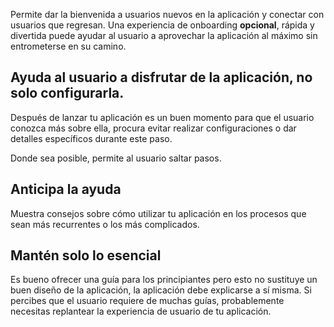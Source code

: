 Permite dar la bienvenida a usuarios nuevos en la aplicación y conectar con usuarios que regresan. Una experiencia de onboarding **opcional**, rápida y divertida puede ayudar al usuario a aprovechar la aplicación al máximo sin entrometerse en su camino.

## Ayuda al usuario a disfrutar de la aplicación, no solo configurarla.

Después de lanzar tu aplicación es un buen momento para que el usuario conozca más sobre ella, procura evitar realizar configuraciones o dar detalles específicos durante este paso.

Donde sea posible, permite al usuario saltar pasos.

## Anticipa la ayuda

Muestra consejos sobre cómo utilizar tu aplicación en los procesos que sean más recurrentes o los más complicados.

## Mantén solo lo esencial

Es bueno ofrecer una guía para los principiantes pero esto no sustituye un buen diseño de la aplicación, la aplicación debe explicarse a sí misma. Si percibes que el usuario requiere de muchas guías, probablemente necesitas replantear la experiencia de usuario de tu aplicación.
